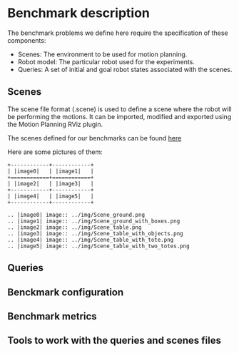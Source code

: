 # Benchmark description
The benchmark problems we define here require the specification of these components: 
* Scenes: The environment to be used for motion planning.
* Robot model: The particular robot used for the experiments.
* Queries: A set of initial and goal robot states associated with the scenes.

## Scenes
The scene file format (.scene) is used to define a scene where the robot will be performing the
motions. It can be imported, modified and exported using the Motion Planning RViz
plugin. 

The scenes defined for our benchmarks can be found [here](https://github.com/shadow-robot/sr_benchmarking/tree/kinetic-devel/sr_moveit_planner_benchmarking/experiments/scenes)

Here are some pictures of them:
```eval_rst
+------------+------------+
| |image0|   | |image1|   |
+============+============+
| |image2|   | |image3|   |
+------------+------------+
| |image4|   | |image5|   |
+------------+------------+

.. |image0| image:: ../img/Scene_ground.png
.. |image1| image:: ../img/Scene_ground_with_boxes.png
.. |image2| image:: ../img/Scene_table.png
.. |image3| image:: ../img/Scene_table_with_objects.png
.. |image4| image:: ../img/Scene_table_with_tote.png
.. |image5| image:: ../img/Scene_table_with_two_totes.png

```

## Queries


## Benckmark configuration

## Benchmark metrics

## Tools to work with the queries and scenes files 

